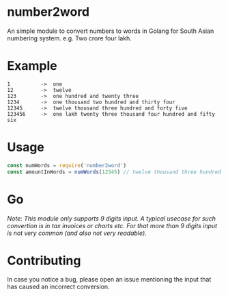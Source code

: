 # number2word

An simple module to convert numbers to words in Golang for South Asian numbering system. e.g. Two crore four lakh.

# Example

```golang
1          ->  one
12         ->  twelve
123        ->  one hundred and twenty three
1234       ->  one thousand two hundred and thirty four
12345      ->  twelve thousand three hundred and forty five
123456     ->  one lakh twenty three thousand four hundred and fifty six
```
# Usage

```js
const numWords = require('number2word')
const amountInWords = numWords(12345) // twelve thousand three hundred and forty five
```

# Go


_Note: This module only supports 9 digits input. A typical usecase for such convertion is in tax invoices or charts etc. For that more than 9 digits input is not very common (and also not very readable)._

# Contributing

In case you notice a bug, please open an issue mentioning the input that has caused an incorrect conversion.